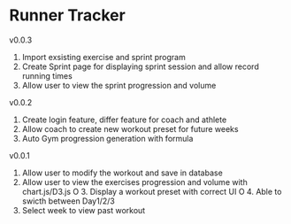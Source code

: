 # Runner Tracker
v0.0.3
1. Import exsisting exercise and sprint program
2. Create Sprint page for displaying sprint session and allow record running times
3. Allow user to view the sprint progression and volume

v0.0.2
1. Create login feature, differ feature for coach and athlete
2. Allow coach to create new workout preset for future weeks
3. Auto Gym progression generation with formula

v0.0.1
1. Allow user to modify the workout and save in database
2. Allow user to view the exercises progression and volume with chart.js/D3.js
O 3. Display a workout preset with correct UI
O 4. Able to swicth between Day1/2/3
 5. Select week to view past workout
